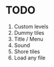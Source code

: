 ﻿TODO
====

1. Custom levels
1. Dummy tiles
1. Title / Menu
1. Sound 
1. Shore tiles
1. Load any file
